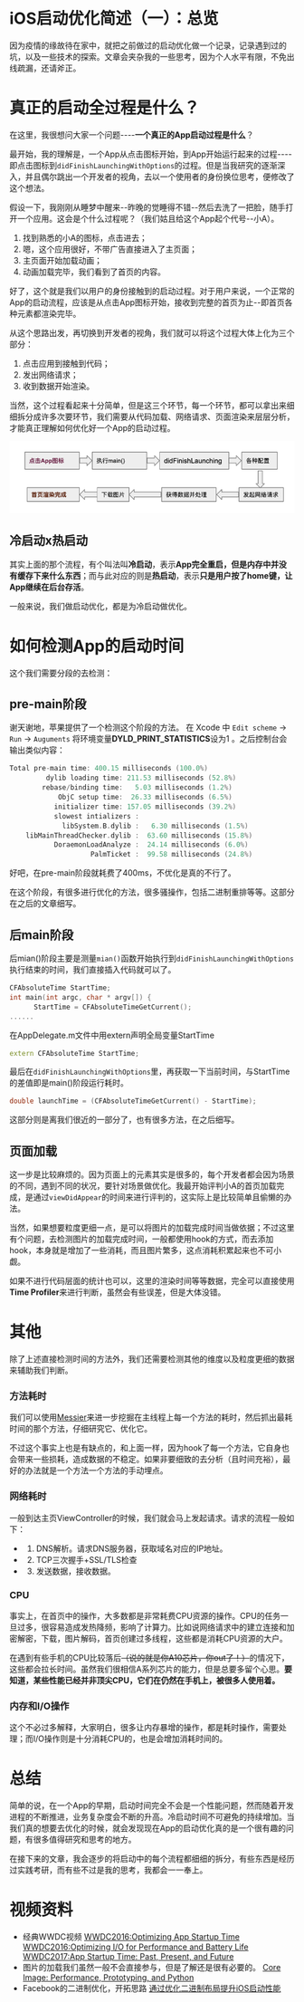 # iOS启动优化简述（一）：总览
因为疫情的缘故待在家中，就把之前做过的启动优化做一个记录，记录遇到过的坑，以及一些技术的探索。文章会夹杂我的一些思考，因为个人水平有限，不免出线疏漏，还请斧正。

# 真正的启动全过程是什么？
在这里，我很想问大家一个问题----**一个真正的App启动过程是什么**？

最开始，我的理解是，一个App从点击图标开始，到App开始运行起来的过程----即点击图标到`didFinishLaunchingWithOptions`的过程。但是当我研究的逐渐深入，并且偶尔跳出一个开发者的视角，去以一个使用者的身份换位思考，便修改了这个想法。

假设一下，我刚刚从睡梦中醒来--昨晚的觉睡得不错--然后去洗了一把脸，随手打开一个应用。这会是个什么过程呢？（我们姑且给这个App起个代号--小A）。
 
 1. 找到熟悉的小A的图标，点击进去；
 2. 嗯，这个应用很好，不带广告直接进入了主页面；
 3. 主页面开始加载动画；
 4. 动画加载完毕，我们看到了首页的内容。


好了，这个就是我们以用户的身份接触到的启动过程。对于用户来说，一个正常的App的启动流程，应该是从点击App图标开始，接收到完整的首页为止--即首页各种元素都渲染完毕。

从这个思路出发，再切换到开发者的视角，我们就可以将这个过程大体上化为三个部分：
1. 点击应用到接触到代码；
2. 发出网络请求；
3. 收到数据开始渲染。

当然，这个过程看起来十分简单，但是这三个环节，每一个环节，都可以拿出来细细拆分成许多次要环节，我们需要从代码加载、网络请求、页面渲染来层层分析，才能真正理解如何优化好一个App的启动过程。

![过程](https://github.com/BiBoyang/BoyangBlog/blob/master/Image/AppStartUp_00.png?raw=true)


## 冷启动x热启动
其实上面的那个流程，有个叫法叫**冷启动**，表示**App完全重启，但是内存中并没有缓存下来什么东西**；而与此对应的则是**热启动**，表示**只是用户按了home键，让App继续在后台存活**。

一般来说，我们做启动优化，都是为冷启动做优化。


# 如何检测App的启动时间
这个我们需要分段的去检测：

## pre-main阶段
谢天谢地，苹果提供了一个检测这个阶段的方法。
在 Xcode 中 `Edit scheme` -> `Run` -> `Auguments` 将环境变量**DYLD_PRINT_STATISTICS**设为1 。之后控制台会输出类似内容：
```C++
Total pre-main time: 400.15 milliseconds (100.0%)
         dylib loading time: 211.53 milliseconds (52.8%)
        rebase/binding time:   5.03 milliseconds (1.2%)
            ObjC setup time:  26.33 milliseconds (6.5%)
           initializer time: 157.05 milliseconds (39.2%)
           slowest intializers :
             libSystem.B.dylib :   6.30 milliseconds (1.5%)
    libMainThreadChecker.dylib :  63.60 milliseconds (15.8%)
           DoraemonLoadAnalyze :  24.14 milliseconds (6.0%)
                    PalmTicket :  99.58 milliseconds (24.8%)
```
好吧，在pre-main阶段就耗费了400ms，不优化是真的不行了。

在这个阶段，有很多进行优化的方法，很多骚操作，包括二进制重排等等。这部分在之后的文章细写。

## 后main阶段
后mian()阶段主要是测量`mian()`函数开始执行到`didFinishLaunchingWithOptions`执行结束的时间，我们直接插入代码就可以了。

```C++
CFAbsoluteTime StartTime;
int main(int argc, char * argv[]) {
      StartTime = CFAbsoluteTimeGetCurrent();
......
```
在AppDelegate.m文件中用extern声明全局变量StartTime
```C++
extern CFAbsoluteTime StartTime;
```
最后在`didFinishLaunchingWithOptions`里，再获取一下当前时间，与StartTime的差值即是main()阶段运行耗时。
```C++
double launchTime = (CFAbsoluteTimeGetCurrent() - StartTime);
```

这部分则是离我们很近的一部分了，也有很多方法，在之后细写。

## 页面加载
这一步是比较麻烦的。因为页面上的元素其实是很多的，每个开发者都会因为场景的不同，遇到不同的状况，要针对场景做优化。我最开始评判小A的首页加载完成，是通过`viewDidAppear`的时间来进行评判的，这实际上是比较简单且偷懒的办法。

当然，如果想要粒度更细一点，是可以将图片的加载完成时间当做依据；不过这里有个问题，去检测图片的加载完成时间，一般都使用hook的方式，而去添加hook，本身就是增加了一些消耗，而且图片繁多，这点消耗积累起来也不可小觑。

如果不进行代码层面的统计也可以，这里的渲染时间等等数据，完全可以直接使用**Time Profiler**来进行判断，虽然会有些误差，但是大体没错。


# 其他

除了上述直接检测时间的方法外，我们还需要检测其他的维度以及粒度更细的数据来辅助我们判断。
### 方法耗时

我们可以使用[Messier](https://messier.app/)来进一步挖掘在主线程上每一个方法的耗时，然后抓出最耗时间的那个方法，仔细研究它、优化它。

不过这个事实上也是有缺点的，和上面一样，因为hook了每一个方法，它自身也会带来一些损耗，造成数据的不稳定。如果非要细致的去分析（且时间充裕），最好的办法就是一个方法一个方法的手动埋点。

### 网络耗时
一般到达主页ViewController的时候，我们就会马上发起请求。请求的流程一般如下：

* 1. DNS解析。请求DNS服务器，获取域名对应的IP地址。
* 2. TCP三次握手+SSL/TLS检查
* 3. 发送数据，接收数据。
            


### CPU

事实上，在首页中的操作，大多数都是非常耗费CPU资源的操作。CPU的任务一旦过多，很容易造成发热降频，影响了计算力。比如说网络请求中的建立连接和加密解密，下载，图片解码，首页创建过多线程，这些都是消耗CPU资源的大户。

在遇到有些手机的CPU比较落后~~（说的就是你A10芯片，你out了！）~~的情况下，这些都会拉长时间。虽然我们很相信A系列芯片的能力，但是总要多留个心思。**要知道，某些性能已经并非顶尖CPU，它们在仍然在手机上，被很多人使用着。**


### 内存和I/O操作

这个不必过多解释，大家明白，很多让内存暴增的操作，都是耗时操作，需要处理；而I/O操作则是十分消耗CPU的，也是会增加消耗时间的。


# 总结 
简单的说，在一个App的早期，启动时间完全不会是一个性能问题，然而随着开发进程的不断推进，业务复杂度会不断的升高。冷启动时间不可避免的持续增加。当我们真的想要去优化的时候，就会发现现在App的启动优化真的是一个很有趣的问题，有很多值得研究和思考的地方。

在接下来的文章，我会逐步的将启动中的每个流程都细细的拆分，有些东西是经历过实践考研，而有些不过是我的思考，我都会一一奉上。



# 视频资料
* 经典WWDC视频
            [WWDC2016:Optimizing App Startup Time](https://developer.apple.com/videos/play/wwdc2016/406)
            [WWDC2016:Optimizing I/O for Performance and Battery Life](https://developer.apple.com/videos/play/wwdc2016/719/)
            [WWDC2017:App Startup Time: Past, Present, and Future](https://developer.apple.com/videos/play/wwdc2017/413/)
* 图片的加载我们虽然一般不会直接参与，但是了解还是很有必要的。
            [Core Image: Performance, Prototyping, and Python](https://developer.apple.com/videos/play/wwdc2018/719/)
* Facebook的二进制优化，开拓思路
            [通过优化二进制布局提升iOS启动性能](https://www.bilibili.com/video/BV1NJ411w7hv) 



